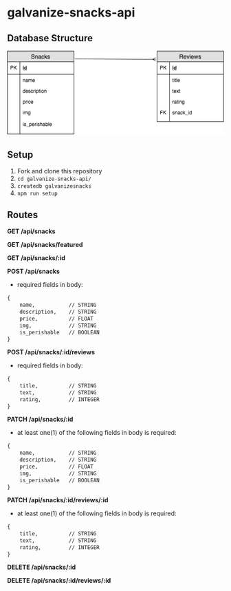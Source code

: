 # galvanize-snacks-api

## Database Structure

![](./images/Snacks-ERD.png)

## Setup
1. Fork and clone this repository
1. `cd galvanize-snacks-api/`
1. `createdb galvanizesnacks`
1. `npm run setup`

## Routes

**GET /api/snacks**

**GET /api/snacks/featured**

**GET /api/snacks/:id**

**POST /api/snacks**
- required fields in body:
```
{
    name,           // STRING
    description,    // STRING
    price,          // FLOAT
    img,            // STRING
    is_perishable   // BOOLEAN
}
```

**POST /api/snacks/:id/reviews**
- required fields in body:
```
{
    title,          // STRING
    text,           // STRING
    rating,         // INTEGER
}
```

**PATCH /api/snacks/:id**
- at least one(1) of the following fields in body is required:
```
{
    name,           // STRING
    description,    // STRING
    price,          // FLOAT
    img,            // STRING
    is_perishable   // BOOLEAN
}
```

**PATCH /api/snacks/:id/reviews/:id**
- at least one(1) of the following fields in body is required:
```
{
    title,          // STRING
    text,           // STRING
    rating,         // INTEGER
}
```

**DELETE /api/snacks/:id**

**DELETE /api/snacks/:id/reviews/:id**
